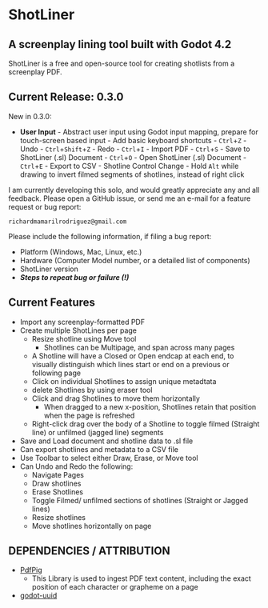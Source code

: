 # ShotLiner
## A screenplay lining tool built with Godot 4.2

ShotLiner is a free and open-source tool for creating shotlists from a screenplay PDF.

## Current Release: 0.3.0

New in 0.3.0:

- **User Input**
			- Abstract user input using Godot input mapping, prepare for touch-screen based input
			- Add basic keyboard shortcuts
				- `Ctrl`+`Z` - Undo
				- `Ctrl`+`Shift`+`Z` - Redo
				- `Ctrl`+`I` - Import PDF
				- `Ctrl`+`S` - Save to ShotLiner (.sl) Document
				- `Ctrl`+`O` - Open ShotLiner (.sl) Document
				- `Ctrl`+`E` - Export to CSV
			- Shotline Control Change
				- Hold `Alt` while drawing to invert filmed segments of shotlines, instead of right click


I am currently developing this solo, and would greatly appreciate any and all feedback. Please open a GitHub issue, or send me an e-mail for a feature request or bug report: 

`richardmamarilrodriguez@gmail.com`

Please include the following information, if filing a bug report:

- Platform (Windows, Mac, Linux, etc.)
- Hardware (Computer Model number, or a detailed list of components)
- ShotLiner version
- ***Steps to repeat bug or failure (!)***

## Current Features
- Import any screenplay-formatted PDF
- Create multiple ShotLines per page
  - Resize shotline using Move tool
	- Shotlines can be Multipage, and span across many pages
  - A Shotline will have a Closed or Open endcap at each end, to visually distinguish which lines start or end on a previous or following page
  - Click on individual Shotlines to assign unique metadtata
  - delete Shotlines by using eraser tool
  - Click and drag Shotlines to move them horizontally
  	- When dragged to a new x-position, Shotlines retain that position when the page is refreshed
  - Right-click drag over the body of a Shotline to toggle filmed (Straight line) or unfilmed (jagged line) segments
- Save and Load document and shotline data to .sl file
- Can export shotlines and metadata to a CSV file
- Use Toolbar to select either Draw, Erase, or Move tool
- Can Undo and Redo the following:
  - Navigate Pages
  - Draw shotlines
  - Erase Shotlines
  - Toggle Filmed/ unfilmed sections of shotlines (Straight or Jagged lines)
  - Resize shotlines
  - Move shotlines horizontally on page



## DEPENDENCIES / ATTRIBUTION
- [PdfPig](https://github.com/UglyToad/PdfPig)
  - This Library is used to ingest PDF text content, including the exact position of each character or grapheme on a page
- [godot-uuid](https://github.com/binogure-studio/godot-uuid)
